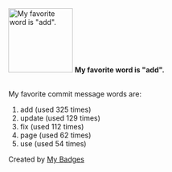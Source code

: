<img src="https://my-badges.github.io/my-badges/favorite-word.png" alt="My favorite word is &quot;add&quot;." title="My favorite word is &quot;add&quot;." width="128">
<strong>My favorite word is &quot;add&quot;.</strong>
<br><br>

My favorite commit message words are:

1. add (used 325 times)
2. update (used 129 times)
3. fix (used 112 times)
4. page (used 62 times)
5. use (used 54 times)


Created by <a href="https://github.com/my-badges/my-badges">My Badges</a>